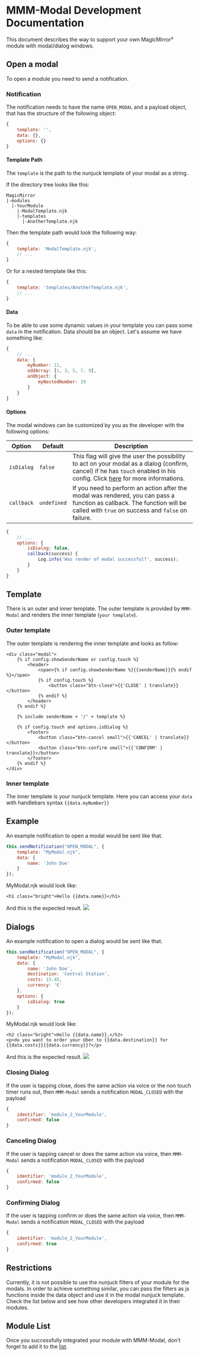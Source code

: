 # MMM-Modal Development Documentation

This document describes the way to support your own MagicMirror² module with modal/dialog windows.

## Open a modal

To open a module you need to send a notification.

### Notification

The notification needs to have the name `OPEN_MODAL` and a payload object, that has the structure of the following object:

```js
{
    template: '',
    data: {},
    options: {}
}
```

#### Template Path

The `template` is the path to the nunjuck template of your modal as a string.

If the directory tree looks like this:

```text
MagicMirror
|-modules
  |-YourModule
    |-ModalTemplate.njk
    |-templates
      |-AnotherTemplate.njk
```

Then the template path would look the following way:

```js
{
    template: 'ModalTemplate.njk',
    // ...
}
```

Or for a nested template like this:

```js
{
    template: 'templates/AnotherTemplate.njk',
    // ...
}
```

#### Data

To be able to use some dynamic values in your template you can pass some `data` in the notification. Data should be an object.
Let's assume we have something like:

```js
{
    // ...
    data: {
        myNumber: 11,
        oddArray: [1, 3, 5, 7, 9],
        anObject: {
            myNestedNumber: 19
        }
    }
}
```

#### Options

The modal windows can be customized by you as the developer with the following options:

| **Option** | **Default** | **Description** |
| --- | --- | --- |
| `isDialog` | `false` | This flag will give the user the possibility to act on your modal as a dialog (confirm, cancel) if he has `touch` enabled in his config. Click [here]() for more informations. |
| `callback` | `undefined` | If you need to perform an action after the modal was rendered, you can pass a function as callback. The function will be called with `true` on success and `false` on failure. |

```js
{
    // ...
    options: {
        isDialog: false,
        callback(success) {
            Log.info('Was render of modal successful?', success);
        }
    }
}
```

## Template

There is an outer and inner template. The outer template is provided by `MMM-Modal` and renders the inner template (`your template`).

### Outer template

The outer template is rendering the inner template and looks as follow:

```njk
<div class="modal">
    {% if config.showSenderName or config.touch %}
        <header>
            <span>{% if config.showSenderName %}{{senderName}}{% endif %}</span>
            {% if config.touch %}
                <button class="btn-close">{{'CLOSE' | translate}}</button>
            {% endif %}
        </header>
    {% endif %}

    {% include senderName + '/' + template %}

    {% if config.touch and options.isDialog %}
        <footer>
            <button class="btn-cancel small">{{'CANCEL' | translate}}</button>
            <button class="btn-confirm small">{{'CONFIRM' | translate}}</button>
        </footer>
    {% endif %}
</div>
```

### Inner template

The inner template is your nunjuck template. Here you can access your `data` with handlebars syntax `{{data.myNumber}}`

## Example

An example notification to open a modal would be sent like that.

```js
this.sendNotification("OPEN_MODAL", {
    template: "MyModal.njk",
    data: {
        name: 'John Doe'
    }
});
```

MyModal.njk would look like:

```njk
<h1 class="bright">Hello {{data.name}}</h1>
```

And this is the expected result.
![](.github/example_dev.png)

## Dialogs

An example notification to open a dialog would be sent like that.

```js
this.sendNotification("OPEN_MODAL", {
    template: "MyModal.njk",
    data: {
        name: 'John Doe',
        destination: 'Central Station',
        costs: 13.45,
        currency: '€'
    },
    options: {
        isDialog: true
    }
});
```

MyModal.njk would look like:

```njk
<h2 class="bright">Hello {{data.name}},</h2>
<p>do you want to order your Uber to {{data.destination}} for {{data.costs}}{{data.currency}}?</p>
```

And this is the expected result.
![](.github/example_dialog.png)

### Closing Dialog

If the user is tapping close, does the same action via voice or the non touch timer runs out, then `MMM-Modal` sends a notification `MODAL_CLOSED` with the payload

```js
{
    identifier: 'module_2_YourModule',
    confirmed: false
}
```

### Canceling Dialog

If the user is tapping cancel or does the same action via voice, then `MMM-Modal` sends a notification `MODAL_CLOSED` with the payload

```js
{
    identifier: 'module_2_YourModule',
    confirmed: false
}
```

### Confirming Dialog

If the user is tapping confirm or does the same action via voice, then `MMM-Modal` sends a notification `MODAL_CLOSED` with the payload

```js
{
    identifier: 'module_2_YourModule',
    confirmed: true
}
```

## Restrictions

Currently, it is not possible to use the nunjuck filters of your module for the modals.
In order to achieve something similar, you can pass the filters as js functions inside the data object and use it in the
modal nunjuck template. Check the list below and see how other developers integrated it in their modules.

## Module List

Once you successfully integrated your module with MMM-Modal, don't forget to add it to the [list](https://github.com/fewieden/MMM-Modal/wiki/Depending-Modules).
